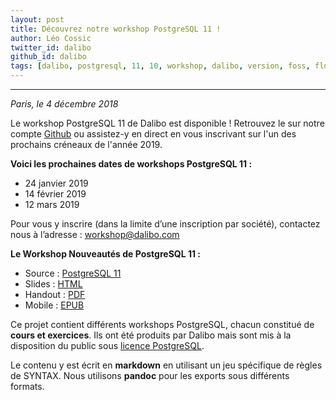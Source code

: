 ```yaml
---
layout: post
title: Découvrez notre workshop PostgreSQL 11 !
author: Léo Cossic
twitter_id: dalibo
github_id: dalibo
tags: [dalibo, postgresql, 11, 10, workshop, dalibo, version, foss, floss, 2018]
---
```


---

*Paris, le 4 décembre 2018*

Le workshop PostgreSQL 11 de Dalibo est disponible ! Retrouvez le sur notre compte [Github](https://github.com/dalibo/workshops/) ou assistez-y en direct en vous inscrivant sur l'un des prochains créneaux de l'année 2019.

<!--MORE-->

**Voici les prochaines dates de workshops PostgreSQL 11 :**
   * 24 janvier 2019
   * 14 février 2019
   * 12 mars 2019

Pour vous y inscrire (dans la limite d’une inscription par société), contactez nous à l’adresse : workshop@dalibo.com

**Le Workshop Nouveautés de PostgreSQL 11 :**

* Source : [PostgreSQL 11](https://github.com/dalibo/workshops/tree/master/fr)
* Slides : [HTML](https://cloud.dalibo.com/p/exports/formation/workshops/fr/110-postgresql_11.slides.html)
* Handout : [PDF](https://cloud.dalibo.com/p/exports/formation/workshops/fr/110-postgresql_11.pdf)
* Mobile : [EPUB](https://cloud.dalibo.com/p/exports/formation/workshops/fr/110-postgresql_11.epub)

Ce projet contient différents workshops PostgreSQL, chacun constitué de **cours et exercices**. Ils ont été produits par Dalibo mais sont mis à la disposition du public sous [licence PostgreSQL](https://github.com/dalibo/workshops/blob/master/LICENSE.md).

Le contenu y est écrit en **markdown** en utilisant un jeu spécifique de règles de SYNTAX.
Nous utilisons **pandoc** pour les exports sous différents formats.
